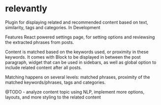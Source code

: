 # relevantly
Plugin for displaying related and recommended content based on text, similarity, tags and categories. In Development

Features React powered settings page, for setting options and reviewsing the extracted phrases from posts.

Content is matched based on the keywords used, or proximity in these keywords. It comes with Block to be displayed in between the post paragraph, widget that can be used in sidebars, as well as global option to include related content after all posts.

Matching happens on several levels: matched phrases, proximity of the matched keywords/phrases, tags and categories.

@TODO - analyze content topic using NLP, implement more options, layouts, and more styling to the related content
